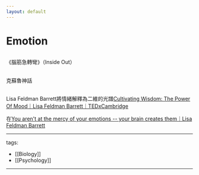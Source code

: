 ```yaml
---
layout: default
---
```


# Emotion

## 
《腦筋急轉彎》（Inside Out）

## 
克蘇魯神話

##  
Lisa Feldman Barrett將情緒解釋為二維的光譜[Cultivating Wisdom: The Power Of Mood｜Lisa Feldman Barrett｜TEDxCambridge](https://youtu.be/ZYAEh3T5a80)

在[You aren't at the mercy of your emotions -- your brain creates them｜Lisa Feldman Barrett](https://youtu.be/0gks6ceq4eQ)


---
tags:
  - [[Biology]]
  - [[Psychology]]
  
---